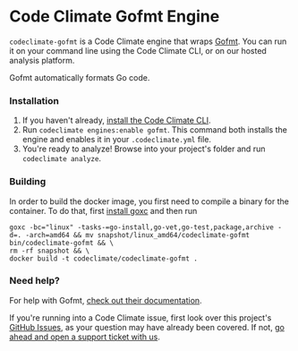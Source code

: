 # Code Climate Gofmt Engine

`codeclimate-gofmt` is a Code Climate engine that wraps [Gofmt](https://golang.org/cmd/gofmt/). You can run it on your command line using the Code Climate CLI, or on our hosted analysis platform.

Gofmt automatically formats Go code.

### Installation

1. If you haven't already, [install the Code Climate CLI](https://github.com/codeclimate/codeclimate).
2. Run `codeclimate engines:enable gofmt`. This command both installs the engine and enables it in your `.codeclimate.yml` file.
3. You're ready to analyze! Browse into your project's folder and run `codeclimate analyze`.

### Building

In order to build the docker image, you first need to compile a binary for the container. To do that, first [install goxc]() and then run

```console
goxc -bc="linux" -tasks-=go-install,go-vet,go-test,package,archive -d=. -arch=amd64 && mv snapshot/linux_amd64/codeclimate-gofmt bin/codeclimate-gofmt && \
rm -rf snapshot && \
docker build -t codeclimate/codeclimate-gofmt .
```

### Need help?

For help with Gofmt, [check out their documentation](https://golang.org/cmd/gofmt/).

If you're running into a Code Climate issue, first look over this project's [GitHub Issues](https://github.com/codeclimate/codeclimate-rubocop/issues), as your question may have already been covered. If not, [go ahead and open a support ticket with us](https://codeclimate.com/help).
